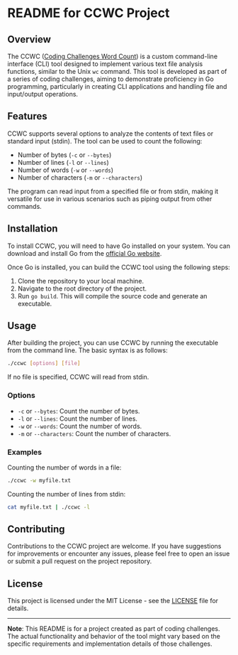 # README for CCWC Project

## Overview

The CCWC ([Coding Challenges Word Count](https://codingchallenges.fyi/challenges/challenge-wc)) is a custom command-line interface (CLI) tool designed to implement various text file analysis functions, similar to the Unix `wc` command. This tool is developed as part of a series of coding challenges, aiming to demonstrate proficiency in Go programming, particularly in creating CLI applications and handling file and input/output operations.

## Features

CCWC supports several options to analyze the contents of text files or standard input (stdin). The tool can be used to count the following:

- Number of bytes (`-c` or `--bytes`)
- Number of lines (`-l` or `--lines`)
- Number of words (`-w` or `--words`)
- Number of characters (`-m` or `--characters`)

The program can read input from a specified file or from stdin, making it versatile for use in various scenarios such as piping output from other commands.

## Installation

To install CCWC, you will need to have Go installed on your system. You can download and install Go from the [official Go website](https://golang.org/dl/).

Once Go is installed, you can build the CCWC tool using the following steps:

1. Clone the repository to your local machine.
2. Navigate to the root directory of the project.
3. Run `go build`. This will compile the source code and generate an executable.

## Usage

After building the project, you can use CCWC by running the executable from the command line. The basic syntax is as follows:

```bash
./ccwc [options] [file]
```

If no file is specified, CCWC will read from stdin.

### Options

- `-c` or `--bytes`: Count the number of bytes.
- `-l` or `--lines`: Count the number of lines.
- `-w` or `--words`: Count the number of words.
- `-m` or `--characters`: Count the number of characters.

### Examples

Counting the number of words in a file:

```bash
./ccwc -w myfile.txt
```

Counting the number of lines from stdin:

```bash
cat myfile.txt | ./ccwc -l
```

## Contributing

Contributions to the CCWC project are welcome. If you have suggestions for improvements or encounter any issues, please feel free to open an issue or submit a pull request on the project repository.

## License

This project is licensed under the MIT License - see the [LICENSE](LICENSE) file for details.

---

**Note**: This README is for a project created as part of coding challenges. The actual functionality and behavior of the tool might vary based on the specific requirements and implementation details of those challenges.
